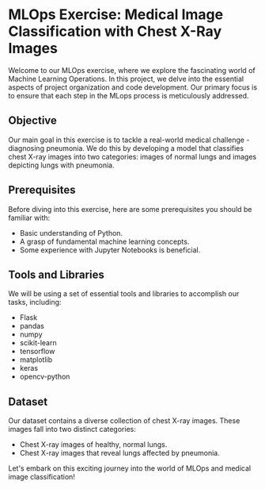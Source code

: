 # MLOps Exercise: Medical Image Classification with Chest X-Ray Images

Welcome to our MLOps exercise, where we explore the fascinating world of Machine Learning Operations. In this project, we delve into the essential aspects of project organization and code development. Our primary focus is to ensure that each step in the MLops process is meticulously addressed.

## Objective

Our main goal in this exercise is to tackle a real-world medical challenge - diagnosing pneumonia. We do this by developing a model that classifies chest X-ray images into two categories: images of normal lungs and images depicting lungs with pneumonia.

## Prerequisites

Before diving into this exercise, here are some prerequisites you should be familiar with:

- Basic understanding of Python.
- A grasp of fundamental machine learning concepts.
- Some experience with Jupyter Notebooks is beneficial.

## Tools and Libraries

We will be using a set of essential tools and libraries to accomplish our tasks, including:

- Flask
- pandas
- numpy
- scikit-learn
- tensorflow
- matplotlib
- keras
- opencv-python

## Dataset

Our dataset contains a diverse collection of chest X-ray images. These images fall into two distinct categories:

- Chest X-ray images of healthy, normal lungs.
- Chest X-ray images that reveal lungs affected by pneumonia.

Let's embark on this exciting journey into the world of MLOps and medical image classification!
